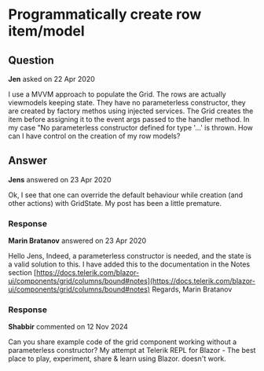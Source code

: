 # Programmatically create row item/model

## Question

**Jen** asked on 22 Apr 2020

I use a MVVM approach to populate the Grid. The rows are actually viewmodels keeping state. They have no parameterless constructor, they are created by factory methos using injected services. The Grid creates the item before assigning it to the event args passed to the handler method. In my case "No parameterless constructor defined for type '...' is thrown. How can I have control on the creation of my row models?

## Answer

**Jens** answered on 23 Apr 2020

Ok, I see that one can override the default behaviour while creation (and other actions) with GridState. My post has been a little premature.

### Response

**Marin Bratanov** answered on 23 Apr 2020

Hello Jens, Indeed, a parameterless constructor is needed, and the state is a valid solution to this. I have added this to the documentation in the Notes section [https://docs.telerik.com/blazor-ui/components/grid/columns/bound#notes](https://docs.telerik.com/blazor-ui/components/grid/columns/bound#notes) Regards, Marin Bratanov

### Response

**Shabbir** commented on 12 Nov 2024

Can you share example code of the grid component working without a parameterless constructor? My attempt at Telerik REPL for Blazor - The best place to play, experiment, share & learn using Blazor. doesn't work.
